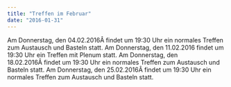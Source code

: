 ```yaml
---
title: "Treffen im Februar"
date: "2016-01-31"
---
```


Am Donnerstag, den 04.02.2016Â findet um 19:30 Uhr ein normales Treffen zum Austausch und Basteln statt. Am Donnerstag, den 11.02.2016 findet um 19:30 Uhr ein Treffen mit Plenum statt. Am Donnerstag, den 18.02.2016Â findet um 19:30 Uhr ein normales Treffen zum Austausch und Basteln statt. Am Donnerstag, den 25.02.2016Â findet um 19:30 Uhr ein normales Treffen zum Austausch und Basteln statt.
